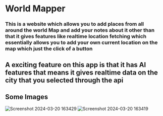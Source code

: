 # World Mapper
### This is a website which allows you to add places from all around the world Map and add your notes about it other than that it gives features like realtime location fetching which essentially allows you to add your own current location on the map which just the click of a button

## A exciting feature on this app is that it has AI features that means it gives realtime data on the city that you selected through the api

## Some Images
![Screenshot 2024-03-20 163429](https://github.com/Arpit-Kumar231/WorldMapping/assets/142097093/b761613d-ccf2-4035-a8d3-b4611c4e7103)
![Screenshot 2024-03-20 163419](https://github.com/Arpit-Kumar231/WorldMapping/assets/142097093/98a8081b-7236-4580-95e9-ea0687f2def9)
